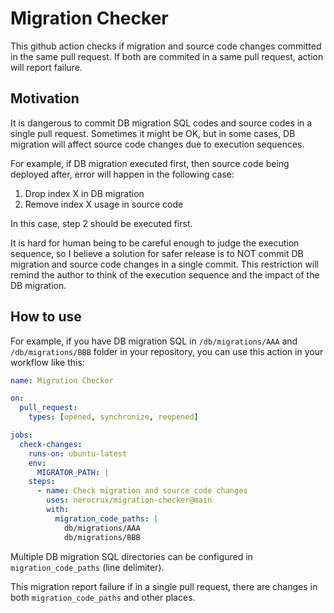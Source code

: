 # Migration Checker

This github action checks if migration and source code changes committed in the same pull request.
If both are commited in a same pull request, action will report failure.

## Motivation

It is dangerous to commit DB migration SQL codes and source codes in a single pull request.
Sometimes it might be OK, but in some cases, DB migration will affect source code changes due to execution sequences.

For example, if DB migration executed first, then source code being deployed after, error will happen in the following case:
1. Drop index X in DB migration
2. Remove index X usage in source code

In this case, step 2 should be executed first.

It is hard for human being to be careful enough to judge the execution sequence, so I believe a solution for safer release is to NOT commit DB migration and source code changes in a single commit.
This restriction will remind the author to think of the execution sequence and the impact of the DB migration.

## How to use

For example, if you have DB migration SQL in `/db/migrations/AAA` and `/db/migrations/BBB` folder in your repository, you can use this action in your workflow like this:

```yaml
name: Migration Checker

on:
  pull_request:
    types: [opened, synchronize, reopened]

jobs:
  check-changes:
    runs-on: ubuntu-latest
    env:
      MIGRATOR_PATH: |
    steps:
      - name: Check migration and source code changes
        uses: nerocrux/migration-checker@main
        with:
          migration_code_paths: |
            db/migrations/AAA
			db/migrations/BBB
```

Multiple DB migration SQL directories can be configured in `migration_code_paths` (line delimiter).

This migration report failure if in a single pull request, there are changes in both `migration_code_paths` and other places.

